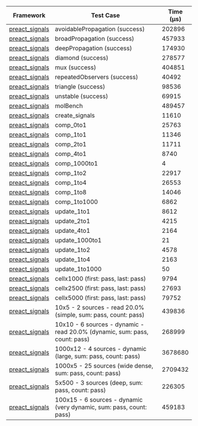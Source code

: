 | Framework | Test Case | Time (μs) |
| --- | --- | --- |
| [preact_signals](https://pub.dev/packages/preact_signals) | avoidablePropagation (success) | 202896 |
| [preact_signals](https://pub.dev/packages/preact_signals) | broadPropagation (success) | 457933 |
| [preact_signals](https://pub.dev/packages/preact_signals) | deepPropagation (success) | 174930 |
| [preact_signals](https://pub.dev/packages/preact_signals) | diamond (success) | 278577 |
| [preact_signals](https://pub.dev/packages/preact_signals) | mux (success) | 404851 |
| [preact_signals](https://pub.dev/packages/preact_signals) | repeatedObservers (success) | 40492 |
| [preact_signals](https://pub.dev/packages/preact_signals) | triangle (success) | 98536 |
| [preact_signals](https://pub.dev/packages/preact_signals) | unstable (success) | 69915 |
| [preact_signals](https://pub.dev/packages/preact_signals) | molBench | 489457 |
| [preact_signals](https://pub.dev/packages/preact_signals) | create_signals | 11610 |
| [preact_signals](https://pub.dev/packages/preact_signals) | comp_0to1 | 25763 |
| [preact_signals](https://pub.dev/packages/preact_signals) | comp_1to1 | 11346 |
| [preact_signals](https://pub.dev/packages/preact_signals) | comp_2to1 | 11711 |
| [preact_signals](https://pub.dev/packages/preact_signals) | comp_4to1 | 8740 |
| [preact_signals](https://pub.dev/packages/preact_signals) | comp_1000to1 | 4 |
| [preact_signals](https://pub.dev/packages/preact_signals) | comp_1to2 | 22917 |
| [preact_signals](https://pub.dev/packages/preact_signals) | comp_1to4 | 26553 |
| [preact_signals](https://pub.dev/packages/preact_signals) | comp_1to8 | 14046 |
| [preact_signals](https://pub.dev/packages/preact_signals) | comp_1to1000 | 6862 |
| [preact_signals](https://pub.dev/packages/preact_signals) | update_1to1 | 8612 |
| [preact_signals](https://pub.dev/packages/preact_signals) | update_2to1 | 4215 |
| [preact_signals](https://pub.dev/packages/preact_signals) | update_4to1 | 2164 |
| [preact_signals](https://pub.dev/packages/preact_signals) | update_1000to1 | 21 |
| [preact_signals](https://pub.dev/packages/preact_signals) | update_1to2 | 4578 |
| [preact_signals](https://pub.dev/packages/preact_signals) | update_1to4 | 2163 |
| [preact_signals](https://pub.dev/packages/preact_signals) | update_1to1000 | 50 |
| [preact_signals](https://pub.dev/packages/preact_signals) | cellx1000 (first: pass, last: pass) | 9794 |
| [preact_signals](https://pub.dev/packages/preact_signals) | cellx2500 (first: pass, last: pass) | 27693 |
| [preact_signals](https://pub.dev/packages/preact_signals) | cellx5000 (first: pass, last: pass) | 79752 |
| [preact_signals](https://pub.dev/packages/preact_signals) | 10x5 - 2 sources - read 20.0% (simple, sum: pass, count: pass) | 439836 |
| [preact_signals](https://pub.dev/packages/preact_signals) | 10x10 - 6 sources - dynamic - read 20.0% (dynamic, sum: pass, count: pass) | 268999 |
| [preact_signals](https://pub.dev/packages/preact_signals) | 1000x12 - 4 sources - dynamic (large, sum: pass, count: pass) | 3678680 |
| [preact_signals](https://pub.dev/packages/preact_signals) | 1000x5 - 25 sources (wide dense, sum: pass, count: pass) | 2709432 |
| [preact_signals](https://pub.dev/packages/preact_signals) | 5x500 - 3 sources (deep, sum: pass, count: pass) | 226305 |
| [preact_signals](https://pub.dev/packages/preact_signals) | 100x15 - 6 sources - dynamic (very dynamic, sum: pass, count: pass) | 459183 |
